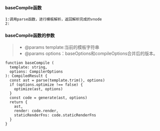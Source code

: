 #### baseCompile函数
    1:调用parse函数，进行模板解析，返回解析完成的vnode
    2:

#### baseCompile函数的参数
>* @params template:当前的模板字符串
>* @params options：baseOptions和compileOptions合并后的版本。
>
```
function baseCompile (
  template: string,
  options: CompilerOptions
): CompiledResult {
  const ast = parse(template.trim(), options)
  if (options.optimize !== false) {
    optimize(ast, options)
  }
  const code = generate(ast, options)
  return {
    ast,
    render: code.render,
    staticRenderFns: code.staticRenderFns
  }
}

```